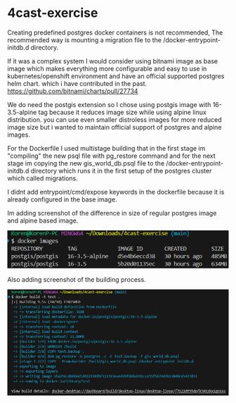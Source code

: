 # 4cast-exercise

Creating predefined postgres docker containers is not recommended, The recommended way is mounting a migration file to the /docker-entrypoint-initdb.d directory.

If it was a complex system I would consider using bitnami image as base image which makes everything more configurable and easy to use in kubernetes/openshift environment and have an official supported postgres helm chart. which i have contributed in the past. https://github.com/bitnami/charts/pull/27734

We do need the postgis extension so I chose using postgis image with 16-3.5-alpine tag because it reduces image size while using alpine linux distribution. you can use even smaller distroless images for more reduced image size but i wanted to maintain official support of postgres and alpine images.

For the Dockerfile I used multistage building that in the first stage im "compiling" the new psql file with pg_restore command and for the next stage im copying the new gis_world_db.psql file to the /docker-entrypoint-initdb.d directory which runs it in the first setup of the postgres cluster which called migrations.

I didnt add entrypoint/cmd/expose keywords in the dockerfile because it is already configured in the base image.

Im adding screenshot of the difference in size of regular postgres image and alpine based image.

![Alt text](Assets/images_diff.png "Size Diff")

Also adding screenshot of the building process.

![Alt text](Assets/build.png "Building Stage")